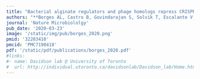 ```yaml
---
title: "Bacterial alginate regulators and phage homologs repress CRISPR-Cas immunity"
authors: "**Borges AL, Castro B, Govindarajan S, Solvik T, Escalante V, Bondy-Denomy J**"
journal: 'Nature Microbiololgy'
pub_date: '2020-03-23'
image: '/static/img/pub/borges_2020.png'
pmid: '32203410'
pmcid: 'PMC7190418'
pdf: '/static/pdf/publications/borges_2020.pdf'
#links:
#- name: Davidson lab @ University of Toronto
#  url: http://individual.utoronto.ca/davidsonlab/Davidson_lab/Home.html
---
```

